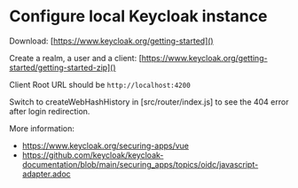 # Configure local Keycloak instance

Download: [https://www.keycloak.org/getting-started]()

Create a realm, a user and a client: [https://www.keycloak.org/getting-started/getting-started-zip]()

Client Root URL should be `http://localhost:4200`

Switch to createWebHashHistory in [src/router/index.js] to see the 404 error after login redirection.

More information:

* https://www.keycloak.org/securing-apps/vue
* https://github.com/keycloak/keycloak-documentation/blob/main/securing_apps/topics/oidc/javascript-adapter.adoc
